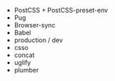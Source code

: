 - PostCSS + PostCSS-preset-env
- Pug
- Browser-sync
- Babel
- production / dev
- csso
- concat
- uglify
- plumber
